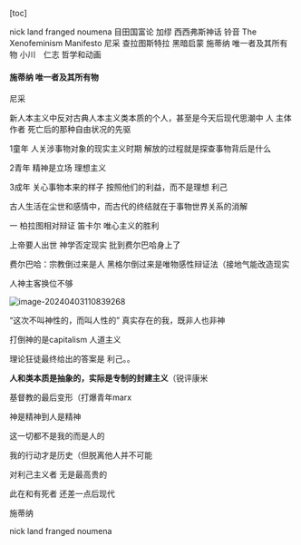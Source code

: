 [toc]

nick land franged noumena
目田国富论
加缪 西西弗斯神话
铃音 The Xenofeminism Manifesto
尼采 查拉图斯特拉
黑暗启蒙
施蒂纳 唯一者及其所有物
小川　仁志 哲学和动画







#### 施蒂纳 唯一者及其所有物

尼采

新人本主义中反对古典人本主义类本质的个人，甚至是今天后现代思潮中 人 主体 作者 死亡后的那种自由状况的先驱

1童年 人关涉事物对象的现实主义时期 解放的过程就是探查事物背后是什么

2青年 精神是立场 理想主义

3成年 关心事物本来的样子 按照他们的利益，而不是理想 利己



古人生活在尘世和感情中，而古代的终结就在于事物世界关系的消解

一 柏拉图相对辩证 笛卡尔 唯心主义的胜利

上帝要人出世 神学否定现实 批到费尔巴哈身上了



费尔巴哈：宗教倒过来是人 黑格尔倒过来是唯物感性辩证法（接地气能改造现实

人神主客换位不够

![image-20240403110839268](C:\Users\30998\AppData\Roaming\Typora\typora-user-images\image-20240403110839268.png)



“这次不叫神性的，而叫人性的” 真实存在的我，既非人也非神

打倒神的是capitalism 人道主义



理论狂徒最终给出的答案是 利己。。

**人和类本质是抽象的，实际是专制的封建主义**（锐评康米

基督教的最后变形（打爆青年marx

神是精神到人是精神

这一切都不是我的而是人的

我的行动才是历史（但脱离他人并不可能

对利己主义者 无是最高贵的

此在和有死者 还差一点后现代



施蒂纳























































nick land franged noumena







